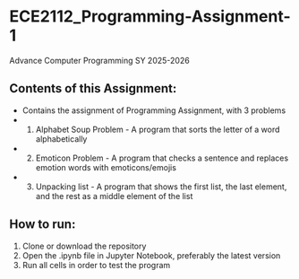 # ECE2112_Programming-Assignment-1
Advance Computer Programming SY 2025-2026
## Contents of this Assignment:
- Contains the assignment of Programming Assignment, with 3 problems
- 1. Alphabet Soup Problem - A program that sorts the letter of a word alphabetically
- 2. Emoticon Problem - A program that checks a sentence and replaces emotion words with emoticons/emojis
- 3. Unpacking list - A program that shows the first list, the last element, and the rest as a middle element of the list

## How to run:
1. Clone or download the repository
2. Open the .ipynb file in Jupyter Notebook, preferably the latest version
3. Run all cells in order to test the program
